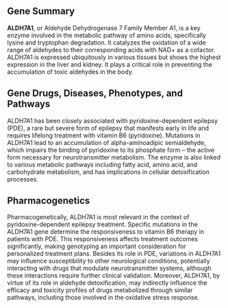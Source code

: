 ## Gene Summary
**ALDH7A1**, or Aldehyde Dehydrogenase 7 Family Member A1, is a key enzyme involved in the metabolic pathway of amino acids, specifically lysine and tryptophan degradation. It catalyzes the oxidation of a wide range of aldehydes to their corresponding acids with NAD+ as a cofactor. ALDH7A1 is expressed ubiquitously in various tissues but shows the highest expression in the liver and kidney. It plays a critical role in preventing the accumulation of toxic aldehydes in the body.

## Gene Drugs, Diseases, Phenotypes, and Pathways
ALDH7A1 has been closely associated with pyridoxine-dependent epilepsy (PDE), a rare but severe form of epilepsy that manifests early in life and requires lifelong treatment with vitamin B6 (pyridoxine). Mutations in ALDH7A1 lead to an accumulation of alpha-aminoadipic semialdehyde, which impairs the binding of pyridoxine to its phosphate form – the active form necessary for neurotransmitter metabolism. The enzyme is also linked to various metabolic pathways including fatty acid, amino acid, and carbohydrate metabolism, and has implications in cellular detoxification processes.

## Pharmacogenetics
Pharmacogenetically, ALDH7A1 is most relevant in the context of pyridoxine-dependent epilepsy treatment. Specific mutations in the ALDH7A1 gene determine the responsiveness to vitamin B6 therapy in patients with PDE. This responsiveness affects treatment outcomes significantly, making genotyping an important consideration for personalized treatment plans. Besides its role in PDE, variations in ALDH7A1 may influence susceptibility to other neurological conditions, potentially interacting with drugs that modulate neurotransmitter systems, although these interactions require further clinical validation. Moreover, ALDH7A1, by virtue of its role in aldehyde detoxification, may indirectly influence the efficacy and toxicity profiles of drugs metabolized through similar pathways, including those involved in the oxidative stress response.
